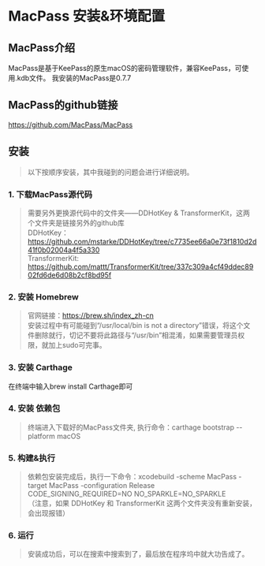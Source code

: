 # MacPass 安装&环境配置

## MacPass介绍
MacPass是基于KeePass的原生macOS的密码管理软件，兼容KeePass，可使用.kdb文件。
我安装的MacPass是0.7.7

## MacPass的github链接
https://github.com/MacPass/MacPass

## 安装
> 以下按顺序安装，其中我碰到的问题会进行详细说明。
### 1. 下载MacPass源代码
> 需要另外更换源代码中的文件夹——DDHotKey & TransformerKit，这两个文件夹是链接另外的github库  
DDHotKey： https://github.com/mstarke/DDHotKey/tree/c7735ee66a0e73f1810d2d41f0b02004a4f5a330  
TransformerKit: https://github.com/mattt/TransformerKit/tree/337c309a4cf49ddec8902fd6de6d08b2cf8bd95f
### 2. 安装 Homebrew
> 官网链接：https://brew.sh/index_zh-cn  
安装过程中有可能碰到“/usr/local/bin is not a directory”错误，将这个文件删除就行，切记不要将此路径与“/usr/bin”相混淆，如果需要管理员权限，就加上sudo可完事。
### 3. 安装 Carthage
在终端中输入brew install Carthage即可
### 4. 安装 依赖包
> 终端进入下载好的MacPass文件夹, 执行命令：carthage bootstrap --platform macOS
### 5. 构建&执行
> 依赖包安装完成后，执行一下命令：xcodebuild -scheme MacPass -target MacPass -configuration Release CODE_SIGNING_REQUIRED=NO NO_SPARKLE=NO_SPARKLE  
（注意，如果 DDHotKey 和 TransformerKit 这两个文件夹没有重新安装，会出现报错）
### 6. 运行
> 安装成功后，可以在搜索中搜索到了，最后放在程序坞中就大功告成了。